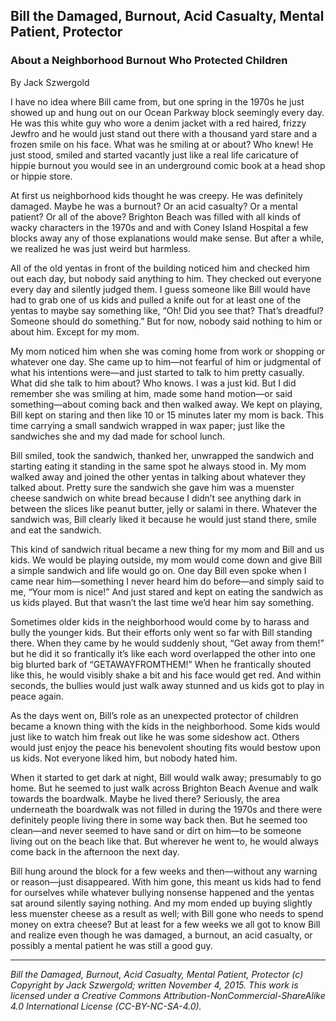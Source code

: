 ## Bill the Damaged, Burnout, Acid Casualty, Mental Patient, Protector
### About a Neighborhood Burnout Who Protected Children

By Jack Szwergold

I have no idea where Bill came from, but one spring in the 1970s he just showed up and hung out on our Ocean Parkway block seemingly every day. He was this white guy who wore a denim jacket with a red haired, frizzy Jewfro and he would just stand out there with a thousand yard stare and a frozen smile on his face. What was he smiling at or about? Who knew! He just stood, smiled and started vacantly just like a real life caricature of hippie burnout you would see in an underground comic book at a head shop or hippie store.

At first us neighborhood kids thought he was creepy. He was definitely damaged. Maybe he was a burnout? Or an acid casualty? Or a mental patient? Or all of the above? Brighton Beach was filled with all kinds of wacky characters in the 1970s and and with Coney Island Hospital a few blocks away any of those explanations would make sense. But after a while, we realized he was just weird but harmless. 

All of the old yentas in front of the building noticed him and checked him out each day, but nobody said anything to him. They checked out everyone  every day and silently judged them. I guess someone like Bill would have had to grab one of us kids and pulled a knife out for at least one of the yentas to maybe say something like, “Oh! Did you see that? That’s dreadful? Someone should do something.” But for now, nobody said nothing to him or about him. Except for my mom.

My mom noticed him when she was coming home from work or shopping or whatever one day. She came up to him—not fearful of him or judgmental of what his intentions were—and just started to talk to him pretty casually. What did she talk to him about? Who knows. I was a just kid. But I did remember she was smiling at him, made some hand motion—or said something—about coming back and then walked away. We kept on playing, Bill kept on staring and then like 10 or 15 minutes later my mom is back. This time carrying a small sandwich wrapped in wax paper; just like the sandwiches she and my dad made for school lunch.

Bill smiled, took the sandwich, thanked her, unwrapped the sandwich and starting eating it standing in the same spot he always stood in. My mom walked away and joined the other yentas in talking about whatever they talked about. Pretty sure the sandwich she gave him was a muenster cheese sandwich on white bread because I didn’t see anything dark in between the slices like peanut butter, jelly or salami in there. Whatever the sandwich was, Bill clearly liked it because he would just stand there, smile and eat the sandwich.

This kind of sandwich ritual became a new thing for my mom and Bill and us kids. We would be playing outside, my mom would come down and give Bill a simple sandwich and life would go on. One day Bill even spoke when I came near him—something I never heard him do before—and simply said to me, “Your mom is nice!” And just stared and kept on eating the sandwich as us kids played. But that wasn’t the last time we’d hear him say something.

Sometimes older kids in the neighborhood would come by to harass and bully the younger kids. But their efforts only went so far with Bill standing there. When they came by he would suddenly shout, “Get away from them!” but he did it so frantically it’s like each word overlapped the other into one big blurted bark of “GETAWAYFROMTHEM!” When he frantically shouted like this, he would visibly shake a bit and his face would get red. And within seconds, the bullies would just walk away stunned and us kids got to play  in peace again.

As the days went on, Bill’s role as an unexpected protector of children became a known thing with the kids in the neighborhood. Some kids would just like to watch him freak out like he was some sideshow act. Others would just enjoy the peace his benevolent shouting fits would bestow upon us kids. Not everyone liked him, but nobody hated him.

When it started to get dark at night, Bill would walk away; presumably to go home. But he seemed to just walk across Brighton Beach Avenue and walk towards the boardwalk. Maybe he lived there? Seriously, the area underneath the boardwalk was not filled in during the 1970s and there were definitely people living there in some way back then. But he seemed too clean—and never seemed to have sand or dirt on him—to be someone living out on the beach like that. But wherever he went to, he would always come back in the afternoon the next day.

Bill hung around the block for a few weeks and then—without any warning or reason—just disappeared. With him gone, this meant us kids had to fend for ourselves while whatever bullying nonsense happened and the yentas sat around silently saying nothing. And my mom ended up buying slightly less muenster cheese as a result as well; with Bill gone who needs to spend money on extra cheese? But at least for a few weeks we all got to know Bill and realize even though he was damaged, a burnout, an acid casualty, or possibly a mental patient he was still a good guy.

***

*Bill the Damaged, Burnout, Acid Casualty, Mental Patient, Protector (c) Copyright by Jack Szwergold; written November 4, 2015. This work is licensed under a Creative Commons Attribution-NonCommercial-ShareAlike 4.0 International License (CC-BY-NC-SA-4.0).*
